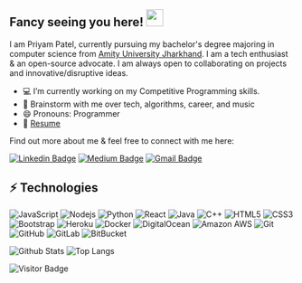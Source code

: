 <!--
### Hi there 👋
-->
## Fancy seeing you here! <img src="https://raw.githubusercontent.com/aemmadi/aemmadi/master/wave.gif" width="30px">

I am Priyam Patel, currently pursuing my bachelor's degree majoring in computer science from [Amity University Jharkhand](https://www.amity.edu/ranchi/). I am a tech enthusiast & an open-source advocate. I am always open to collaborating on projects and innovative/disruptive ideas.
- 💻 I’m currently working on my Competitive Programming skills.
- 💬 Brainstorm with me over tech, algorithms, career, and music 
- 😄 Pronouns: Programmer
- 📝 [Resume](https://drive.google.com/file/d/1jezE1aZbwnKoj6XU1gDIoI_HRj_QpYd2/view?usp=sharing)

Find out more about me & feel free to connect with me here:

[![Linkedin Badge](https://img.shields.io/badge/-PriyamPatel-blue?style=flat-square&logo=Linkedin&logoColor=white&link=https://www.linkedin.com/in/priyam-patel-0b3b2817b/)](https://www.linkedin.com/in/priyam-patel-0b3b2817b/)
[![Medium Badge](https://img.shields.io/badge/-PriyamPatel-03a57a?style=flat-square&labelColor=000000&logo=Medium&link=https://medium.com/@patelpriyam090)](https://medium.com/@patelpriyam090)
[![Gmail Badge](https://img.shields.io/badge/-patelpriyam090@gmail.com-c14438?style=flat-square&logo=Gmail&logoColor=white&link=mailto:patelpriyam090@gmail.com)](mailto:patelpriyam090@gmail.com)

## ⚡ Technologies

![JavaScript](https://img.shields.io/badge/-JavaScript-black?style=flat-square&logo=javascript)
![Nodejs](https://img.shields.io/badge/-Nodejs-black?style=flat-square&logo=Node.js)
![Python](https://img.shields.io/badge/-Python-black?style=flat-square&logo=Python)
![React](https://img.shields.io/badge/-React-black?style=flat-square&logo=react)
![Java](https://img.shields.io/badge/-java-E34A86?style=flat-square&logo=java)
![C++](https://img.shields.io/badge/-C++-00599C?style=flat-square&logo=c)
![HTML5](https://img.shields.io/badge/-HTML5-E34F26?style=flat-square&logo=html5&logoColor=white)
![CSS3](https://img.shields.io/badge/-CSS3-1572B6?style=flat-square&logo=css3)
![Bootstrap](https://img.shields.io/badge/-Bootstrap-563D7C?style=flat-square&logo=bootstrap)
![Heroku](https://img.shields.io/badge/-Heroku-430098?style=flat-square&logo=heroku)
![Docker](https://img.shields.io/badge/-Docker-black?style=flat-square&logo=docker)
![DigitalOcean](https://img.shields.io/badge/-Digital%20Ocean-darkblue?style=flat-square&logo=digitalocean)
![Amazon AWS](https://img.shields.io/badge/Amazon%20AWS-232F3E?style=flat-square&logo=amazon-aws)
![Git](https://img.shields.io/badge/-Git-black?style=flat-square&logo=git)
![GitHub](https://img.shields.io/badge/-GitHub-181717?style=flat-square&logo=github)
![GitLab](https://img.shields.io/badge/-GitLab-FCA121?style=flat-square&logo=gitlab)
![BitBucket](https://img.shields.io/badge/-BitBucket-darkblue?style=flat-square&logo=bitbucket)

![Github Stats](https://github-readme-stats.vercel.app/api?username=PriyamPatel007&count_private=true&show_icons=true&include_all_commits=true)
![Top Langs](https://github-readme-stats.vercel.app/api/top-langs/?username=PriyamPatel007&hide=TeX&layout=compact)

![Visitor Badge](https://visitor-badge.laobi.icu/badge?page_id=PriyamPatel007.PriyamPatel007)


